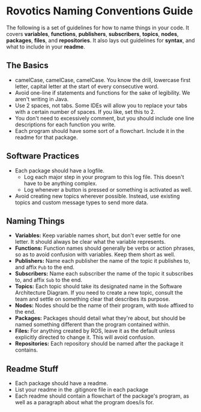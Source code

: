 # Rovotics Naming Conventions Guide

The following is a set of guidelines for how to name things in your code. It covers **variables**, **functions**, **publishers**, **subscribers**, **topics**, **nodes**,
**packages**, **files**, and **repositories**. It also lays out guidelines for **syntax**, and what to include in your **readme**.

## The Basics
* camelCase, camelCase, camelCase. You know the drill, lowercase first letter, capital letter at the start of every consecutive word.
* Avoid one-line if statements and functions for the sake of legibility. We aren't writing in Java.
* Use 2 spaces, not tabs. Some IDEs will allow you to replace your tabs with a certain number of spaces. If you like, set this to 2.
* You don't need to excessively comment, but you should include one line descriptions for each function you write.
* Each program should have some sort of a flowchart. Include it in the readme for that package.

## Software Practices
* Each package should have a logfile. 
  * Log each major step in your program to this log file. This doesn't have to be anything complex.
  * Log whenever a button is pressed or something is activated as well.
* Avoid creating new topics wherever possible. Instead, use existing topics and custom message types to send more data.

## Naming Things
* **Variables:** Keep variable names short, but don't ever settle for one letter. It should always be clear what the variable represents. 
* **Functions:** Function names should generally be verbs or action phrases, so as to avoid confusion with variables. Keep them short as well.
* **Publishers:** Name each publisher the name of the topic it publishes to, and affix `Pub` to the end.
* **Subscribers:** Name each subscriber the name of the topic it subscribes to, and affix `Sub` to the end.
* **Topics:** Each topic should take its designated name in the Software Architecture Diagram. If you need to create a new topic, consult the
team and settle on something clear that describes its purpose.
* **Nodes:** Nodes should be the name of their program, with `Node` affixed to the end.
* **Packages:** Packages should detail what they're about, but should be named something different than the program contained within.
* **Files:** For anything created by ROS, leave it as the default unless explicitly directed to change it. This will avoid confusion.
* **Repositories:** Each repository should be named after the package it contains.

## Readme Stuff
* Each package should have a readme.
* List your readme in the .gitignore file in each package
* Each readme should contain a flowchart of the package's program, as well as a paragraph about what the program does/is for.
